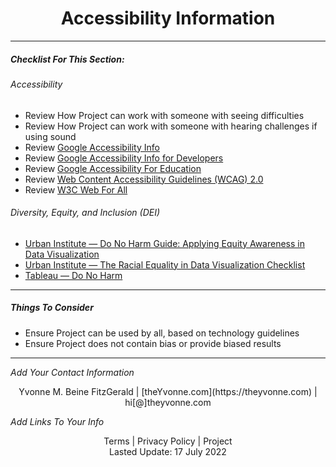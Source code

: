 <h1 align="center">Accessibility Information</h1>

---

##### _Checklist For This Section:_  

###### Accessibility
- Review How Project can work with someone with seeing difficulties  
- Review How Project can work with someone with hearing challenges if using sound  
- Review [Google Accessibility Info](https://www.google.com/accessibility/)  
- Review [Google Accessibility Info for Developers](https://www.google.com/accessibility/for-developers/)  
- Review [Google Accessibility For Education](https://edu.google.com/intl/ALL_us/why-google/accessibility/)
- Review [Web Content Accessibility Guidelines (WCAG) 2.0](https://www.w3.org/TR/WCAG20/)
- Review [W3C Web For All](https://www.w3.org/TR/)

###### Diversity, Equity, and Inclusion (DEI) 
- [Urban Institute — Do No Harm Guide: Applying Equity Awareness in Data Visualization](https://www.urban.org/research/publication/do-no-harm-guide-applying-equity-awareness-data-visualization)
- [Urban Institute — The Racial Equality in Data Visualization Checklist](https://www.urban.org/sites/default/files/2021/06/08/do-no-harm-guide-checklist.pdf)  
- [Tableau — Do No Harm](https://www.tableau.com/foundation/data-equity/do-no-harm)

---


##### Things To Consider

- Ensure Project can be used by all, based on technology guidelines
- Ensure Project does not contain bias or provide biased results








---
_Add Your Contact Information_
<center>Yvonne M. Beine FitzGerald | [theYvonne.com](https://theyvonne.com) | hi[@]theyvonne.com </center>  

_Add Links To Your Info_

<center>Terms | Privacy Policy | Project </center>

<center>Lasted Update: 17 July 2022 </center>


